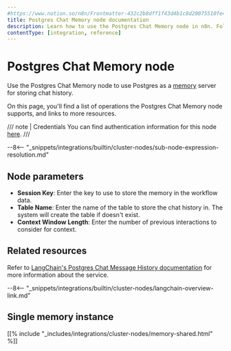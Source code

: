 ```yaml
---
#https://www.notion.so/n8n/Frontmatter-432c2b8dff1f43d4b1c8d20075510fe4
title: Postgres Chat Memory node documentation
description: Learn how to use the Postgres Chat Memory node in n8n. Follow technical documentation to integrate Postgres Chat Memory node into your workflows.
contentType: [integration, reference]
---
```


# Postgres Chat Memory node

Use the Postgres Chat Memory node to use Postgres as a [memory](/glossary.md#ai-memory) server for storing chat history.

On this page, you'll find a list of operations the Postgres Chat Memory node supports, and links to more resources.

/// note | Credentials
You can find authentication information for this node [here](/integrations/builtin/credentials/postgres.md).
///

--8<-- "_snippets/integrations/builtin/cluster-nodes/sub-node-expression-resolution.md"

## Node parameters

* **Session Key**: Enter the key to use to store the memory in the workflow data.
* **Table Name**: Enter the name of the table to store the chat history in. The system will create the table if doesn't exist.
* **Context Window Length**: Enter the number of previous interactions to consider for context.

## Related resources

Refer to [LangChain's Postgres Chat Message History documentation](https://js.langchain.com/docs/integrations/memory/postgres) for more information about the service.

--8<-- "_snippets/integrations/builtin/cluster-nodes/langchain-overview-link.md"

## Single memory instance

[[% include "_includes/integrations/cluster-nodes/memory-shared.html" %]]


